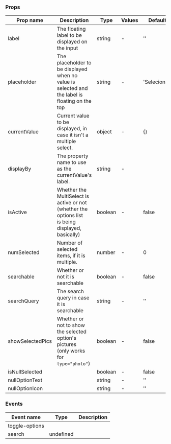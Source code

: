 ### Props

| Prop name        | Description                                                                                          | Type    | Values | Default      |
| ---------------- | ---------------------------------------------------------------------------------------------------- | ------- | ------ | ------------ |
| label            | The floating label to be displayed on the input                                                      | string  | -      | ''           |
| placeholder      | The placeholder to be displayed when no value is selected and<br>the label is floating on the top    | string  | -      | 'Selecionar' |
| currentValue     | Current value to be displayed, in case it isn't a multiple select.                                   | object  | -      | {}           |
| displayBy        | The property name to use as the currentValue's label.                                                | string  | -      |              |
| isActive         | Whether the MultiSelect is active or not (whether the options list<br>is being displayed, basically) | boolean | -      | false        |
| numSelected      | Number of selected items, if it is multiple.                                                         | number  | -      | 0            |
| searchable       | Whether or not it is searchable                                                                      | boolean | -      | false        |
| searchQuery      | The search query in case it is searchable                                                            | string  | -      | ''           |
| showSelectedPics | Whether or not to show the selected option's pictures<br>(only works for `type="photo"`)             | boolean | -      | false        |
| isNullSelected   |                                                                                                      | boolean | -      | false        |
| nullOptionText   |                                                                                                      | string  | -      | ''           |
| nullOptionIcon   |                                                                                                      | string  | -      | ''           |

### Events

| Event name     | Type      | Description |
| -------------- | --------- | ----------- |
| toggle-options |           |
| search         | undefined |
